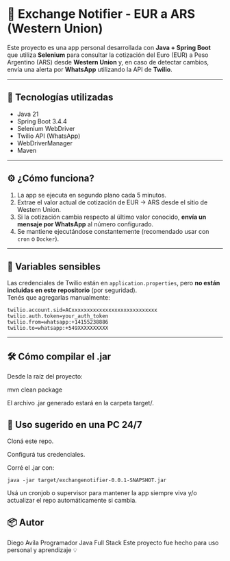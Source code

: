 # 💱 Exchange Notifier - EUR a ARS (Western Union)

Este proyecto es una app personal desarrollada con **Java + Spring Boot** que utiliza **Selenium** para consultar la cotización del Euro (EUR) a Peso Argentino (ARS) desde **Western Union** y, en caso de detectar cambios, envía una alerta por **WhatsApp** utilizando la API de **Twilio**.

---

## 🚀 Tecnologías utilizadas

- Java 21
- Spring Boot 3.4.4
- Selenium WebDriver
- Twilio API (WhatsApp)
- WebDriverManager
- Maven

---

## ⚙️ ¿Cómo funciona?

1. La app se ejecuta en segundo plano cada 5 minutos.
2. Extrae el valor actual de cotización de EUR → ARS desde el sitio de Western Union.
3. Si la cotización cambia respecto al último valor conocido, **envía un mensaje por WhatsApp** al número configurado.
4. Se mantiene ejecutándose constantemente (recomendado usar con `cron` o `Docker`).

---

## 🔐 Variables sensibles

Las credenciales de Twilio están en `application.properties`, pero **no están incluidas en este repositorio** (por seguridad).  
Tenés que agregarlas manualmente:

```properties
twilio.account.sid=ACxxxxxxxxxxxxxxxxxxxxxxxxxxxx
twilio.auth.token=your_auth_token
twilio.from=whatsapp:+14155238886
twilio.to=whatsapp:+549XXXXXXXXXX

```
---
## 🛠 Cómo compilar el .jar

Desde la raíz del proyecto:

mvn clean package

El archivo .jar generado estará en la carpeta target/.
## 🧠 Uso sugerido en una PC 24/7

Cloná este repo.

Configurá tus credenciales.

Corré el .jar con:

```
java -jar target/exchangenotifier-0.0.1-SNAPSHOT.jar
```
Usá un cronjob o supervisor para mantener la app siempre viva y/o actualizar el repo automáticamente si cambia.

## 📦 Autor

Diego Avila 
Programador Java Full Stack
Este proyecto fue hecho para uso personal y aprendizaje 💡
